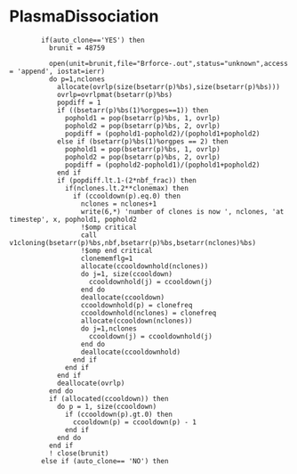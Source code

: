 # PlasmaDissociation
            if(auto_clone=='YES') then
              brunit = 48759
  
              open(unit=brunit,file="Brforce-.out",status="unknown",access = 'append', iostat=ierr)
              do p=1,nclones
                allocate(ovrlp(size(bsetarr(p)%bs),size(bsetarr(p)%bs)))
                ovrlp=ovrlpmat(bsetarr(p)%bs)
                popdiff = 1
                if ((bsetarr(p)%bs(1)%orgpes==1)) then 
                  pophold1 = pop(bsetarr(p)%bs, 1, ovrlp)
                  pophold2 = pop(bsetarr(p)%bs, 2, ovrlp)
                  popdiff = (pophold1-pophold2)/(pophold1+pophold2)
                else if (bsetarr(p)%bs(1)%orgpes == 2) then
                  pophold1 = pop(bsetarr(p)%bs, 1, ovrlp)
                  pophold2 = pop(bsetarr(p)%bs, 2, ovrlp)
                  popdiff = (pophold2-pophold1)/(pophold1+pophold2)
                end if 
                if (popdiff.lt.1-(2*nbf_frac)) then 
                  if(nclones.lt.2**clonemax) then 
                    if (ccooldown(p).eq.0) then  
                      nclones = nclones+1 
                      write(6,*) 'number of clones is now ', nclones, 'at timestep', x, pophold1, pophold2
                      !$omp critical
                      call v1cloning(bsetarr(p)%bs,nbf,bsetarr(p)%bs,bsetarr(nclones)%bs)
                      !$omp end critical 
                      clonememflg=1
                      allocate(ccooldownhold(nclones))
                      do j=1, size(ccooldown)
                        ccooldownhold(j) = ccooldown(j)
                      end do 
                      deallocate(ccooldown)
                      ccooldownhold(p) = clonefreq
                      ccooldownhold(nclones) = clonefreq
                      allocate(ccooldown(nclones)) 
                      do j=1,nclones
                        ccooldown(j) = ccooldownhold(j)
                      end do 
                      deallocate(ccooldownhold)
                    end if 
                  end if 
                end if
                deallocate(ovrlp) 
              end do   
              if (allocated(ccooldown)) then 
                do p = 1, size(ccooldown)
                  if (ccooldown(p).gt.0) then
                    ccooldown(p) = ccooldown(p) - 1 
                  end if 
                end do 
              end if 
              ! close(brunit)
            else if (auto_clone== 'NO') then
